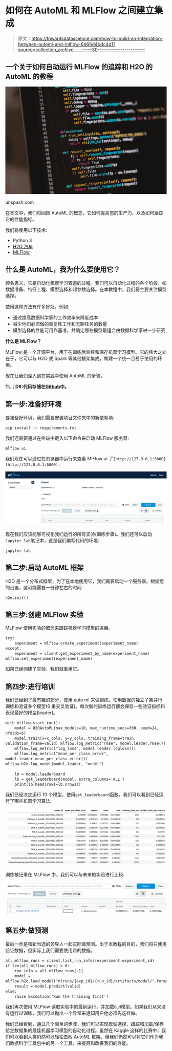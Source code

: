# 如何在 AutoML 和 MLFlow 之间建立集成

> 原文：<https://towardsdatascience.com/how-to-build-an-integration-between-automl-and-mlflow-6d66d4bdc4d1?source=collection_archive---------30----------------------->

## 一个关于如何自动运行 MLFlow 的追踪和 H2O 的 AutoML 的教程

![](img/0dd9de8b1a621f0ccf701e4cc2978d53.png)

unspash.com

在本文中，我们将回顾 AutoML 的概念，它如何提高您的生产力，以及如何跟踪它的性能指标。

我们将使用以下技术:

*   Python 3
*   [H2O 汽车](http://docs.h2o.ai/h2o/latest-stable/h2o-docs/automl.html)
*   [MLFlow](https://www.mlflow.org)

## 什么是 AutoML，我为什么要使用它？

顾名思义，它是自动化机器学习管道的过程。我们可以自动化过程的各个阶段，如数据准备、特征工程、模型选择和超参数选择。在本教程中，我们将主要关注模型选择。

使用这种方法有许多好处，例如:

*   通过提高数据科学家的工作效率来降低成本
*   减少他们必须做的重复性工作和无聊任务的数量
*   模型选择的性能可用作基准，并确定哪些模型最适合由数据科学家进一步研究

**什么是 MLFlow？**

MLFlow 是一个开源平台，用于在训练后监控和保存机器学习模型。它的伟大之处在于，它可以与 H2O 或 Spark 等其他框架集成，构建一个统一且易于使用的环境。

现在让我们深入到在实践中使用 AutoML 的步骤。

**TL；DR:代码存储在**[**Github**](https://github.com/BogdanCojocar/medium-articles/tree/master/mlflow-automl)**中。**

## **第一步:准备好环境**

要准备好环境，我们需要安装项目文件夹中的新依赖项:

```
pip install -r requirements.txt
```

我们还需要通过在终端中键入以下命令来启动 MLFlow 服务器:

```
mlflow ui
```

我们现在可以通过在浏览器中运行来查看 MlFlow ui 了`[http://127.0.0.1:5000](http://127.0.0.1:5000):`

![](img/c0ade50548f4602afc86db1e76918c30.png)

现在我们应该能够可视化我们运行的所有实验(训练步骤)。我们还可以启动`Jupyter lab`笔记本，这是我们编写代码的环境:

```
jupyter lab
```

## **第二步:启动 AutoML 框架**

H2O 是一个分布式框架，为了在本地使用它，我们需要启动一个服务器。根据您的设置，这可能需要一分钟左右的时间:

```
h2o.init()
```

## **第三步:创建 MLFlow 实验**

MLFlow 使用实验的概念来跟踪机器学习模型的进展。

```
try:
    experiment = mlflow.create_experiment(experiment_name)
except:
    experiment = client.get_experiment_by_name(experiment_name)
mlflow.set_experiment(experiment_name)
```

如果已经创建了实验，我们就重用它。

## 第四步:进行培训

我们已经到了最有趣的部分，使用 auto ml 来做训练。使用数据的独立子集并行训练和验证多个模型(6 重交叉验证)。每次新的训练运行都会保存一些验证指标和表现最好的模型(leader)。

```
with mlflow.start_run():
    model = H2OAutoML(max_models=10, max_runtime_secs=300, seed=24, nfolds=6)
    model.train(x=x_cols, y=y_cols, training_frame=train, validation_frame=valid) mlflow.log_metric("rmse", model.leader.rmse())
    mlflow.log_metric("log_loss", model.leader.logloss())
    mlflow.log_metric("mean_per_class_error", model.leader.mean_per_class_error()) mlflow.h2o.log_model(model.leader, "model")

    lb = model.leaderboard
    lb = get_leaderboard(model, extra_columns='ALL')
    print(lb.head(rows=lb.nrows))
```

我们已经决定运行 10 个模型。使用`get_leaderboard`函数，我们可以看到已经运行了哪些机器学习算法:

![](img/f13abd0f177fcabfee9b17f513dc94d7.png)

训练被记录在 MLFlow 中，我们可以与未来的实验进行比较:

![](img/2b85b94044ec0bc76f3f0e5cd67ac707.png)

## 第五步:做预测

最后一步是和新当选的领导人一起实际做预测。出于本教程的目的，我们将只使用验证数据，但实际上我们需要使用新的数据。

```
all_mlflow_runs = client.list_run_infos(experiment.experiment_id)
if len(all_mlflow_runs) > 0:
    run_info = all_mlflow_runs[-1]
    model = mlflow.h2o.load_model("mlruns/{exp_id}/{run_id}/artifacts/model/".format(exp_id=experiment.experiment_id,run_id=run_info.run_uuid))
    result = model.predict(valid)
else:
    raise Exception('Run the training first')
```

我们再次使用 MLFlow 读取实验中的最新运行，并加载`GLM`模型。如果我们从来没有运行过训练，我们可以抛出一个异常来通知用户他必须先这样做。

我们已经看到，通过几个简单的步骤，我们可以实现模型选择、跟踪和加载/保存给定数据集的最佳机器学习模型的自动化过程。虽然在 Kaggle 这样的比赛中，我们可以看到人类仍然可以轻松击败 AutoML 框架，但我们仍然可以将它们作为我们数据科学工具包中的另一个工具，来提高和改善我们的性能。